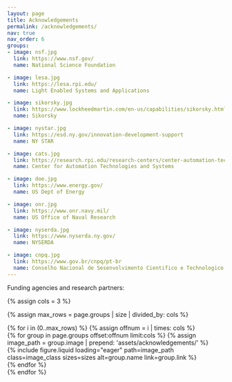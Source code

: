 ```yaml
---
layout: page
title: Acknowledgements
permalink: /acknowledgements/
nav: true
nav_order: 6
groups:
- image: nsf.jpg
  link: https://www.nsf.gov/
  name: National Science Foundation

- image: lesa.jpg
  link: https://lesa.rpi.edu/
  name: Light Enabled Systems and Applications

- image: sikorsky.jpg
  link: https://www.lockheedmartin.com/en-us/capabilities/sikorsky.html
  name: Sikorsky

- image: nystar.jpg
  link: https://esd.ny.gov/innovation-development-support
  name: NY STAR

- image: cats.jpg
  link: https://research.rpi.edu/research-centers/center-automation-technologies-and-systems-cats
  name: Center for Automation Technologies and Systems

- image: doe.jpg
  link: https://www.energy.gov/
  name: US Dept of Energy

- image: onr.jpg
  link: https://www.onr.navy.mil/
  name: US Office of Naval Research

- image: nyserda.jpg
  link: https://www.nyserda.ny.gov/
  name: NYSERDA

- image: cnpq.jpg
  link: https://www.gov.br/cnpq/pt-br
  name: Conselho Nacional de Sesenvolvimento Cientifico e Technologico
---
```


Funding agencies and research partners:

{% assign cols = 3 %}

{% assign max_rows = page.groups | size | divided_by: cols %}

<div class="grid-container-container">
{% for i in (0..max_rows) %}
	{% assign offnum = i | times: cols %}
	<div class="grid-container">
	{% for group in page.groups offset:offnum limit:cols %}
		{% assign image_path = group.image | prepend: 'assets/acknowledgements/' %}
		<div class="grid-item">
		{% include figure.liquid loading="eager" path=image_path class=image_class sizes=sizes alt=group.name link=group.link %}
		</div>
	{% endfor %}
	</div>
{% endfor %}
</div>
